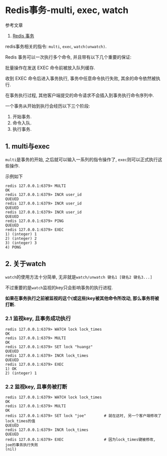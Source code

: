 # Redis事务-multi, exec, watch

参考文章

1. [Redis 事务](http://www.runoob.com/redis/redis-transactions.html)

redis事务相关的指令: `multi`, `exec`, `watch(unwatch)`.

Redis 事务可以一次执行多个命令, 并且带有以下几个重要的保证: 

批量操作在发送 EXEC 命令前被放入队列缓存. 

收到 EXEC 命令后进入事务执行, 事务中任意命令执行失败, 其余的命令依然被执行. 

在事务执行过程, 其他客户端提交的命令请求不会插入到事务执行命令序列中. 

一个事务从开始到执行会经历以下三个阶段: 

1. 开始事务. 
2. 命令入队. 
3. 执行事务. 

## 1. multi与exec

`multi`是事务的开始, 之后就可以输入一系列的指令操作了, `exec`则可以正式执行这些操作.

示例如下

```
redis 127.0.0.1:6379> MULTI
OK
redis 127.0.0.1:6379> INCR user_id
QUEUED
redis 127.0.0.1:6379> INCR user_id
QUEUED
redis 127.0.0.1:6379> INCR user_id
QUEUED
redis 127.0.0.1:6379> PING
QUEUED
redis 127.0.0.1:6379> EXEC
1) (integer) 1
2) (integer) 2
3) (integer) 3
4) PONG
```

## 2. 关于watch

`watch`的使用方法十分简单, 无非就是`watch/unwatch 键名1 [键名2 键名3...]`

不过重要的是`watch`监视的key只会影响事务的执行进程.

**如果在事务执行之前被监视的这个(或这些)key被其他命令所改动, 那么事务将被打断.**

### 2.1 监视key, 且事务成功执行

```
redis 127.0.0.1:6379> WATCH lock lock_times
OK
redis 127.0.0.1:6379> MULTI
OK
redis 127.0.0.1:6379> SET lock "huangz"
QUEUED
redis 127.0.0.1:6379> INCR lock_times
QUEUED
redis 127.0.0.1:6379> EXEC
1) OK
2) (integer) 1
```

### 2.2 监视key, 且事务被打断

```
redis 127.0.0.1:6379> WATCH lock lock_times
OK
redis 127.0.0.1:6379> MULTI
OK
redis 127.0.0.1:6379> SET lock "joe"        # 就在这时, 另一个客户端修改了lock_times的值
QUEUED
redis 127.0.0.1:6379> INCR lock_times
QUEUED
redis 127.0.0.1:6379> EXEC                  # 因为lock_times键被修改, joe的事务执行失败
(nil)
```